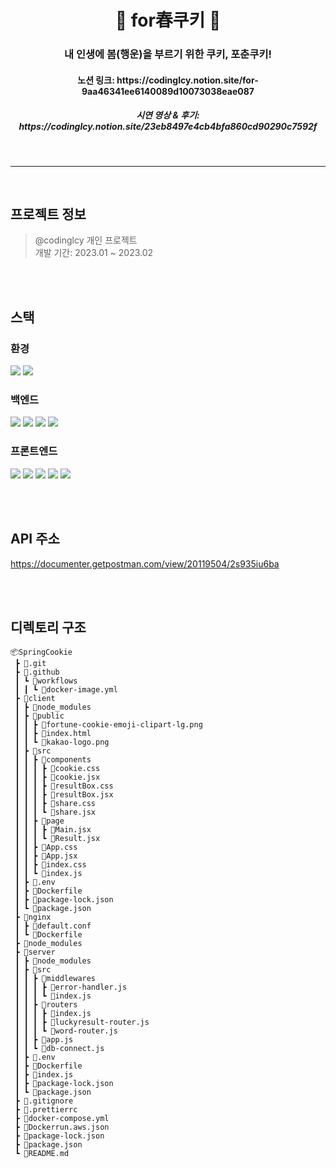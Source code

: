<div align="center"> <h1>🥠 for春쿠키 🥠</h1> 

  
   <h3>내 인생에 봄(행운)을 부르기 위한 쿠키, 포춘쿠키!</h3>

<h4>노션 링크: https://codinglcy.notion.site/for-9aa46341ee6140089d10073038eae087</h4>
  <h5>시연 영상 & 후기: https://codinglcy.notion.site/23eb8497e4cb4bfa860cd90290c7592f</h5>

</div>

<br>

***
<br>

## 프로젝트 정보
> @codinglcy 개인 프로젝트<br>
> 개발 기간: 2023.01 ~ 2023.02

<br><br>

## 스택
### 환경
<img src="https://img.shields.io/badge/Visual Studio Code-007ACC?style=flat-square&logo=Visual Studio Code&logoColor=white"/> <img src="https://img.shields.io/badge/GitHub-181717?style=flat-square&logo=GitHub&logoColor=white"/>
<br>
### 백엔드
<img src="https://img.shields.io/badge/JavaScript-F7DF1E?style=flat-square&logo=JavaScript&logoColor=white"/> <img src="https://img.shields.io/badge/Node.js-339933?style=flat-square&logo=Node.js&logoColor=white"/> <img src="https://img.shields.io/badge/Postman-FF6C37?style=flat-square&logo=Postman&logoColor=white"/> <img src="https://img.shields.io/badge/MySQL-4479A1?style=flat-square&logo=MySQL&logoColor=white"/>
<br>
### 프론트엔드
<img src="https://img.shields.io/badge/JavaScript-F7DF1E?style=flat-square&logo=JavaScript&logoColor=white"/> <img src="https://img.shields.io/badge/React-61DAFB?style=flat-square&logo=React&logoColor=white"/> <img src="https://img.shields.io/badge/Figma-F24E1E?style=flat-square&logo=Figma&logoColor=white"/> <img src="https://img.shields.io/badge/HTML5-E34F26?style=flat-square&logo=HTML5&logoColor=white"/> <img src="https://img.shields.io/badge/CSS3-1572B6?style=flat-square&logo=CSS3&logoColor=white"/>

<br>
<br>

## API 주소
https://documenter.getpostman.com/view/20119504/2s935iu6ba

<br>
<br>

## 디렉토리 구조

```
📦SpringCookie
 ┣ 📂.git
 ┣ 📂.github
 ┃ ┗ 📂workflows
 ┃ ┃ ┗ 📜docker-image.yml
 ┣ 📂client
 ┃ ┣ 📂node_modules
 ┃ ┣ 📂public
 ┃ ┃ ┣ 📜fortune-cookie-emoji-clipart-lg.png
 ┃ ┃ ┣ 📜index.html
 ┃ ┃ ┗ 📜kakao-logo.png
 ┃ ┣ 📂src
 ┃ ┃ ┣ 📂components
 ┃ ┃ ┃ ┣ 📜cookie.css
 ┃ ┃ ┃ ┣ 📜cookie.jsx
 ┃ ┃ ┃ ┣ 📜resultBox.css
 ┃ ┃ ┃ ┣ 📜resultBox.jsx
 ┃ ┃ ┃ ┣ 📜share.css
 ┃ ┃ ┃ ┗ 📜share.jsx
 ┃ ┃ ┣ 📂page
 ┃ ┃ ┃ ┣ 📜Main.jsx
 ┃ ┃ ┃ ┗ 📜Result.jsx
 ┃ ┃ ┣ 📜App.css
 ┃ ┃ ┣ 📜App.jsx
 ┃ ┃ ┣ 📜index.css
 ┃ ┃ ┗ 📜index.js
 ┃ ┣ 📜.env
 ┃ ┣ 📜Dockerfile
 ┃ ┣ 📜package-lock.json
 ┃ ┗ 📜package.json
 ┣ 📂nginx
 ┃ ┣ 📜default.conf
 ┃ ┗ 📜Dockerfile
 ┣ 📂node_modules
 ┣ 📂server
 ┃ ┣ 📂node_modules
 ┃ ┣ 📂src
 ┃ ┃ ┣ 📂middlewares
 ┃ ┃ ┃ ┣ 📜error-handler.js
 ┃ ┃ ┃ ┗ 📜index.js
 ┃ ┃ ┣ 📂routers
 ┃ ┃ ┃ ┣ 📜index.js
 ┃ ┃ ┃ ┣ 📜luckyresult-router.js
 ┃ ┃ ┃ ┗ 📜word-router.js
 ┃ ┃ ┣ 📜app.js
 ┃ ┃ ┗ 📜db-connect.js
 ┃ ┣ 📜.env
 ┃ ┣ 📜Dockerfile
 ┃ ┣ 📜index.js
 ┃ ┣ 📜package-lock.json
 ┃ ┗ 📜package.json
 ┣ 📜.gitignore
 ┣ 📜.prettierrc
 ┣ 📜docker-compose.yml
 ┣ 📜Dockerrun.aws.json
 ┣ 📜package-lock.json
 ┣ 📜package.json
 ┗ 📜README.md
```
